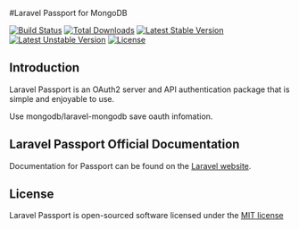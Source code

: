 #Laravel Passport for MongoDB
 
 [![Build Status](https://travis-ci.org/laravel/passport.svg)](https://travis-ci.org/laravel/passport)
 [![Total Downloads](https://poser.pugx.org/laravel/passport/d/total.svg)](https://packagist.org/packages/laravel/passport)
 [![Latest Stable Version](https://poser.pugx.org/laravel/passport/v/stable.svg)](https://packagist.org/packages/laravel/passport)
 [![Latest Unstable Version](https://poser.pugx.org/laravel/passport/v/unstable.svg)](https://packagist.org/packages/laravel/passport)
 [![License](https://poser.pugx.org/laravel/passport/license.svg)](https://packagist.org/packages/laravel/passport)
 
 ## Introduction
 
 Laravel Passport is an OAuth2 server and API authentication package that is simple and enjoyable to use.
 
 Use mongodb/laravel-mongodb save oauth infomation.
 
 ## Laravel Passport Official Documentation
 
 Documentation for Passport can be found on the [Laravel website](http://laravel.com/docs/master/passport).
 
 ## License
 
 Laravel Passport is open-sourced software licensed under the [MIT license](http://opensource.org/licenses/MIT)